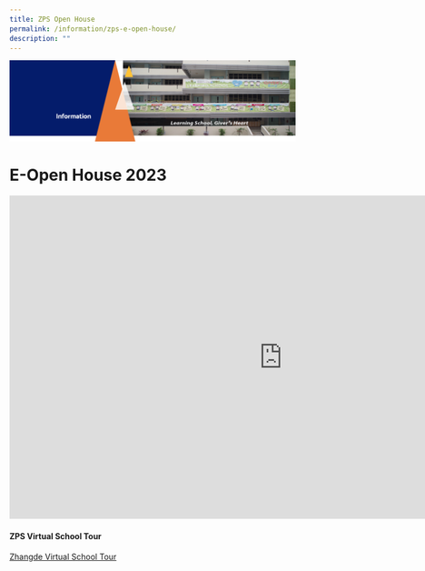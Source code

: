 ```yaml
---
title: ZPS Open House
permalink: /information/zps-e-open-house/
description: ""
---
```

<img src="/images/Information.png">

# E-Open House 2023

<iframe src="https://docs.google.com/presentation/d/e/2PACX-1vRcAAEvxIidYkrIGJEQjtR6JnKqzYkP75a5zTtoTnJI2KN-O7lf492lu0NCp5FlwiOE6sXDgkGZOMLC/embed?start=true&amp;loop=true&amp;delayms=60000" frameborder="0" width="960" height="569" allowfullscreen="true"></iframe>


<h4><strong>ZPS Virtual School Tour</strong></h4>

[Zhangde Virtual School Tour](https://4d.silversea-media.com/zps360/)